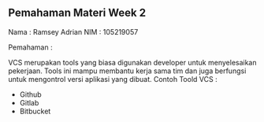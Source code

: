 ## Pemahaman Materi Week 2

Nama : Ramsey Adrian
NIM : 105219057

Pemahaman :

VCS merupakan tools yang biasa digunakan developer untuk menyelesaikan pekerjaan. Tools ini mampu membantu kerja sama tim dan juga berfungsi untuk mengontrol versi aplikasi yang dibuat.
Contoh Toold VCS :

- Github
- Gitlab
- Bitbucket

